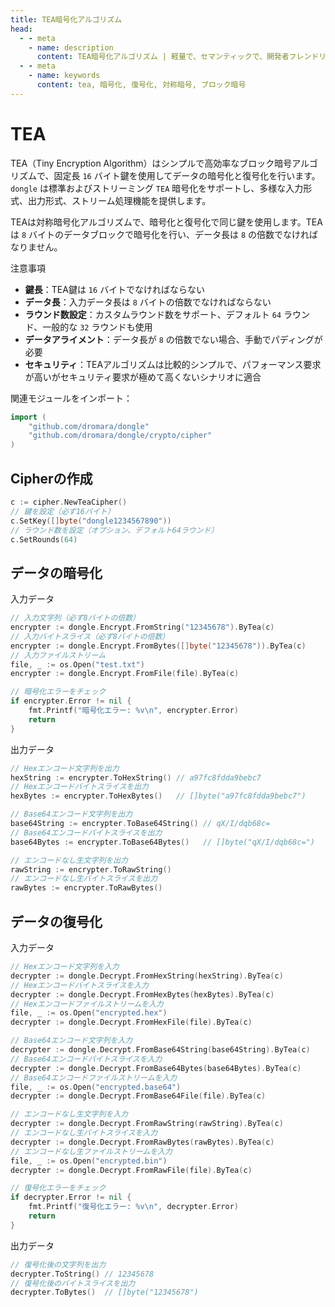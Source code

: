 ```yaml
---
title: TEA暗号化アルゴリズム
head:
  - - meta
    - name: description
      content: TEA暗号化アルゴリズム | 軽量で、セマンティックで、開発者フレンドリーなgolang エンコード&暗号ライブラリ
  - - meta
    - name: keywords
      content: tea, 暗号化, 復号化, 対称暗号, ブロック暗号
---
```


# TEA

TEA（Tiny Encryption Algorithm）はシンプルで高効率なブロック暗号アルゴリズムで、固定長 `16` バイト鍵を使用してデータの暗号化と復号化を行います。`dongle` は標準およびストリーミング `TEA` 暗号化をサポートし、多様な入力形式、出力形式、ストリーム処理機能を提供します。

TEAは対称暗号化アルゴリズムで、暗号化と復号化で同じ鍵を使用します。TEAは `8` バイトのデータブロックで暗号化を行い、データ長は `8` の倍数でなければなりません。

注意事項

- **鍵長**：TEA鍵は `16` バイトでなければならない
- **データ長**：入力データ長は `8` バイトの倍数でなければならない
- **ラウンド数設定**：カスタムラウンド数をサポート、デフォルト `64` ラウンド、一般的な `32` ラウンドも使用
- **データアライメント**：データ長が `8` の倍数でない場合、手動でパディングが必要
- **セキュリティ**：TEAアルゴリズムは比較的シンプルで、パフォーマンス要求が高いがセキュリティ要求が極めて高くないシナリオに適合

関連モジュールをインポート：
```go
import (
    "github.com/dromara/dongle"
    "github.com/dromara/dongle/crypto/cipher"
)
```

## Cipherの作成

```go
c := cipher.NewTeaCipher()
// 鍵を設定（必ず16バイト）
c.SetKey([]byte("dongle1234567890"))
// ラウンド数を設定（オプション、デフォルト64ラウンド）
c.SetRounds(64)
```

## データの暗号化

入力データ

```go
// 入力文字列（必ず8バイトの倍数）
encrypter := dongle.Encrypt.FromString("12345678").ByTea(c)
// 入力バイトスライス（必ず8バイトの倍数）
encrypter := dongle.Encrypt.FromBytes([]byte("12345678")).ByTea(c)
// 入力ファイルストリーム
file, _ := os.Open("test.txt")
encrypter := dongle.Encrypt.FromFile(file).ByTea(c)

// 暗号化エラーをチェック
if encrypter.Error != nil {
	fmt.Printf("暗号化エラー: %v\n", encrypter.Error)
	return
}
```

出力データ

```go
// Hexエンコード文字列を出力
hexString := encrypter.ToHexString() // a97fc8fdda9bebc7
// Hexエンコードバイトスライスを出力
hexBytes := encrypter.ToHexBytes()   // []byte("a97fc8fdda9bebc7")

// Base64エンコード文字列を出力
base64String := encrypter.ToBase64String() // qX/I/dqb68c=
// Base64エンコードバイトスライスを出力
base64Bytes := encrypter.ToBase64Bytes()   // []byte("qX/I/dqb68c=")

// エンコードなし生文字列を出力
rawString := encrypter.ToRawString()
// エンコードなし生バイトスライスを出力
rawBytes := encrypter.ToRawBytes()
```

## データの復号化

入力データ

```go
// Hexエンコード文字列を入力
decrypter := dongle.Decrypt.FromHexString(hexString).ByTea(c)
// Hexエンコードバイトスライスを入力
decrypter := dongle.Decrypt.FromHexBytes(hexBytes).ByTea(c)
// Hexエンコードファイルストリームを入力
file, _ := os.Open("encrypted.hex")
decrypter := dongle.Decrypt.FromHexFile(file).ByTea(c)

// Base64エンコード文字列を入力
decrypter := dongle.Decrypt.FromBase64String(base64String).ByTea(c)
// Base64エンコードバイトスライスを入力
decrypter := dongle.Decrypt.FromBase64Bytes(base64Bytes).ByTea(c)
// Base64エンコードファイルストリームを入力
file, _ := os.Open("encrypted.base64")
decrypter := dongle.Decrypt.FromBase64File(file).ByTea(c)

// エンコードなし生文字列を入力
decrypter := dongle.Decrypt.FromRawString(rawString).ByTea(c)
// エンコードなし生バイトスライスを入力
decrypter := dongle.Decrypt.FromRawBytes(rawBytes).ByTea(c)
// エンコードなし生ファイルストリームを入力
file, _ := os.Open("encrypted.bin") 
decrypter := dongle.Decrypt.FromRawFile(file).ByTea(c)

// 復号化エラーをチェック
if decrypter.Error != nil {
	fmt.Printf("復号化エラー: %v\n", decrypter.Error)
	return
}
```

出力データ

```go
// 復号化後の文字列を出力
decrypter.ToString() // 12345678
// 復号化後のバイトスライスを出力
decrypter.ToBytes()  // []byte("12345678")
```